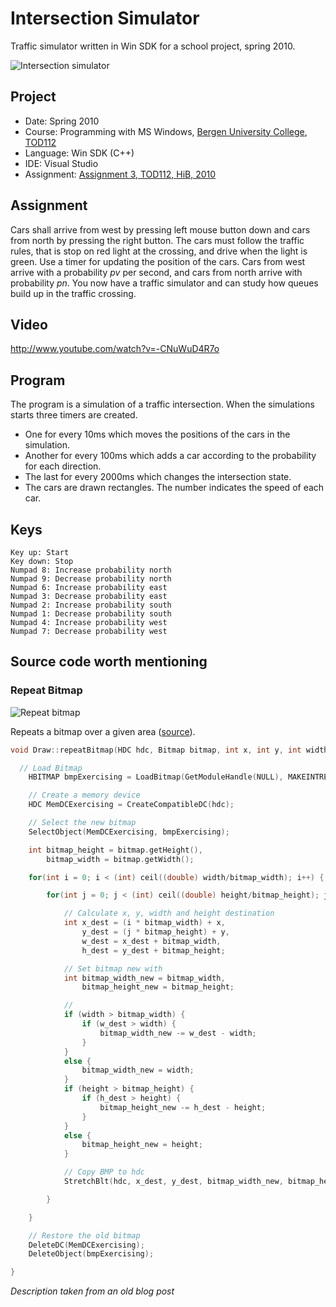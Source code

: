 Intersection Simulator
=====================

Traffic simulator written in Win SDK for a school project, spring 2010.


![Intersection simulator][1]

## Project

* Date: Spring 2010
* Course: Programming with MS Windows, [Bergen University College](http://www.hib.no/english/index.html), [TOD112](http://student.hib.no/fagplaner/ai/emne.asp?kode=TOD112)
* Language: Win SDK (C++)
* IDE: Visual Studio
* Assignment: [Assignment 3, TOD112, HiB, 2010](https://github.com/Skarbo/IntersectionSimulator/blob/master/HiB_TOD112_2010_assignment_3.pdf)

## Assignment

Cars shall arrive from west by pressing left mouse button down and cars from north by pressing the right button. The cars must follow the traffic rules, that is stop on red light at the crossing, and drive when the light is green. Use a timer for updating the position of the cars.
Cars from west arrive with a probability *pv* per second, and cars from north arrive with probability *pn*. You now have a traffic simulator and can study how queues build up in the traffic crossing.

## Video

http://www.youtube.com/watch?v=-CNuWuD4R7o

## Program

The program is a simulation of a traffic intersection. When the simulations starts three timers are created.

* One for every 10ms which moves the positions of the cars in the simulation.
* Another for every 100ms which adds a car according to the probability for each direction.
* The last for every 2000ms which changes the intersection state.
* The cars are drawn rectangles. The number indicates the speed of each car.

## Keys

	Key up: Start
	Key down: Stop
	Numpad 8: Increase probability north
	Numpad 9: Decrease probability north
	Numpad 6: Increase probability east
	Numpad 3: Decrease probability east
	Numpad 2: Increase probability south
	Numpad 1: Decrease probability south
	Numpad 4: Increase probability west
	Numpad 7: Decrease probability west

## Source code worth mentioning

### Repeat Bitmap

![Repeat bitmap][2]

Repeats a bitmap over a given area ([source](https://github.com/Skarbo/IntersectionSimulator/blob/master/Exercise3/Draw.cpp#L67-L124)).

```c++
void Draw::repeatBitmap(HDC hdc, Bitmap bitmap, int x, int y, int width, int height) {

  // Load Bitmap
	HBITMAP bmpExercising = LoadBitmap(GetModuleHandle(NULL), MAKEINTRESOURCE(bitmap.getBitmap()));

	// Create a memory device
	HDC MemDCExercising = CreateCompatibleDC(hdc);

	// Select the new bitmap
	SelectObject(MemDCExercising, bmpExercising);

	int bitmap_height = bitmap.getHeight(),
		bitmap_width = bitmap.getWidth();

	for(int i = 0; i < (int) ceil((double) width/bitmap_width); i++) {

		for(int j = 0; j < (int) ceil((double) height/bitmap_height); j++) {

			// Calculate x, y, width and height destination
			int x_dest = (i * bitmap_width) + x,
				y_dest = (j * bitmap_height) + y,
				w_dest = x_dest + bitmap_width,
				h_dest = y_dest + bitmap_height;

			// Set bitmap new with
			int bitmap_width_new = bitmap_width,
				bitmap_height_new = bitmap_height;

			//
			if (width > bitmap_width) {
				if (w_dest > width) {
					bitmap_width_new -= w_dest - width;
				}
			}
			else {
				bitmap_width_new = width;
			}
			if (height > bitmap_height) {
				if (h_dest > height) {
					bitmap_height_new -= h_dest - height;
				}
			}
			else {
				bitmap_height_new = height;
			}

			// Copy BMP to hdc
			StretchBlt(hdc, x_dest, y_dest, bitmap_width_new, bitmap_height_new, MemDCExercising, 0, 0, bitmap_width_new, bitmap_height_new, SRCCOPY);

		}

	}

	// Restore the old bitmap
	DeleteDC(MemDCExercising);
	DeleteObject(bmpExercising);

}
```

*Description taken from an old blog post*

 [1]: http://i.imgur.com/xazVqjj.png
 [2]: http://i.imgur.com/9f6ieNd.png

